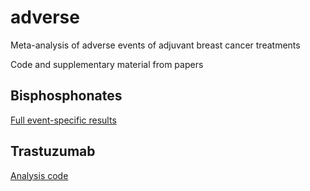 # adverse

Meta-analysis of adverse events of adjuvant breast cancer treatments

Code and supplementary material from papers 


## Bisphosphonates

[Full event-specific results](https://chjackson.github.io/adverse/vignettes/bisph_app2_index.html)


## Trastuzumab

[Analysis code](https://github.com/chjackson/adverse/tree/master/trastu)

